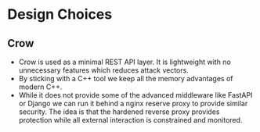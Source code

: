 # Design Choices

## Crow
- Crow is used as a minimal REST API layer. It is lightweight with no unnecessary features which reduces attack vectors. 
- By sticking with a C++ tool we keep all the memory advantages of modern C++.
- While it does not provide some of the advanced middleware like FastAPI or Django we can run it behind a nginx reserve proxy to provide similar security. The idea is that the hardened reverse proxy provides protection while all external interaction is constrained and monitored. 


